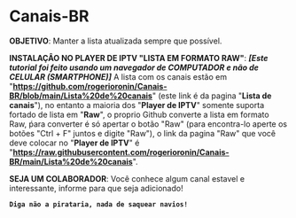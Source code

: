 # Canais-BR

**OBJETIVO**:
Manter a lista atualizada sempre que possível.

**INSTALAÇÂO NO PLAYER DE IPTV "LISTA EM FORMATO RAW"**:
**_[Este tutorial foi feito usando um navegador de COMPUTADOR e não de CELULAR (SMARTPHONE)]_** A lista com os canais estão em "**https://github.com/rogerioronin/Canais-BR/blob/main/Lista%20de%20canais**" (este link é da pagina "**Lista de canais**"), no entanto a maioria dos "**Player de IPTV**" somente suporta fortado de lista em "**Raw**", o proprio Github converte a lista em formato Raw, ṕara converter é só apertar o botão "Raw" (para encontra-lo aperte os botões "Ctrl + F" juntos e digite "Raw"), o link da pagina "Raw" que você deve colocar no "**Player de IPTV**" é "**https://raw.githubusercontent.com/rogerioronin/Canais-BR/main/Lista%20de%20canais**".

**SEJA UM COLABORADOR**:
Você conhece algum canal estavel e interessante, informe para que seja adicionado!

**`Diga não a pirataria, nada de saquear navios!`**
